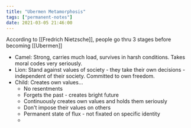 ```yaml
---
title: "Ubermen Metamorphosis"
tags: ["permanent-notes"]
date: 2021-03-05 21:46:00
---
```


According to [[Fredrich Nietzsche]], people go thru 3 stages before becoming [[Ubermen]]

- Camel: Strong, carries much load, survives in harsh conditions. Takes moral codes very seriously.
- Lion: Stand against values of society - they take their own decisions - independent of their society. Committed to own freedom.
- Child: Creates own values...
	- No resentments
	- Forgets the past - creates bright future
	- Continuously creates own values and holds them seriously
	- Don't impose their values on others
	- Permanent state of flux - not fixated on specific identity
	- 
